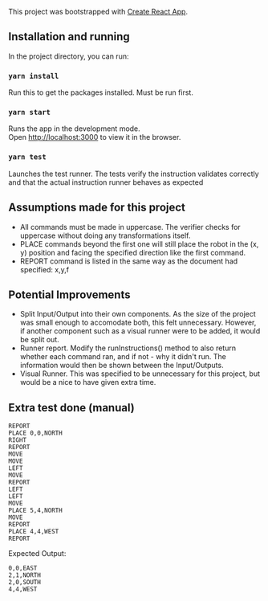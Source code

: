 This project was bootstrapped with [Create React App](https://github.com/facebook/create-react-app).

## Installation and running

In the project directory, you can run:

### `yarn install`

Run this to get the packages installed. Must be run first.

### `yarn start`

Runs the app in the development mode.<br>
Open [http://localhost:3000](http://localhost:3000) to view it in the browser.

### `yarn test`

Launches the test runner.
The tests verify the instruction validates correctly and that the actual instruction runner behaves as expected

## Assumptions made for this project

- All commands must be made in uppercase. The verifier checks for uppercase without doing any transformations itself.
- PLACE commands beyond the first one will still place the robot in the (x, y) position and facing the specified direction like the first command.
- REPORT command is listed in the same way as the document had specified: x,y,f

## Potential Improvements

- Split Input/Output into their own components. As the size of the project was small enough to accomodate both, this felt unnecessary. However, if another component such as a visual runner were to be added, it would be split out.
- Runner report. Modify the runInstructions() method to also return whether each command ran, and if not - why it didn't run. The information would then be shown between the Input/Outputs.
- Visual Runner. This was specified to be unnecessary for this project, but would be a nice to have given extra time.

## Extra test done (manual)

```
REPORT
PLACE 0,0,NORTH
RIGHT
REPORT
MOVE
MOVE
LEFT
MOVE
REPORT
LEFT
LEFT
MOVE
PLACE 5,4,NORTH
MOVE
REPORT
PLACE 4,4,WEST
REPORT
```

Expected Output:

```
0,0,EAST
2,1,NORTH
2,0,SOUTH
4,4,WEST
```
